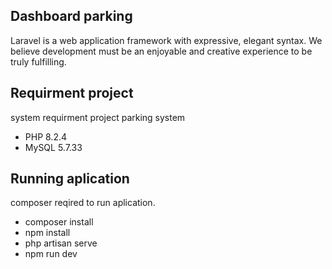 ## Dashboard parking

Laravel is a web application framework with expressive, elegant syntax. We believe development must be an enjoyable and creative experience to be truly fulfilling.


## Requirment project

system requirment project parking system
- PHP 8.2.4
- MySQL 5.7.33

## Running aplication   

composer reqired to run aplication. 

- composer install
- npm install
- php artisan serve
- npm run dev
